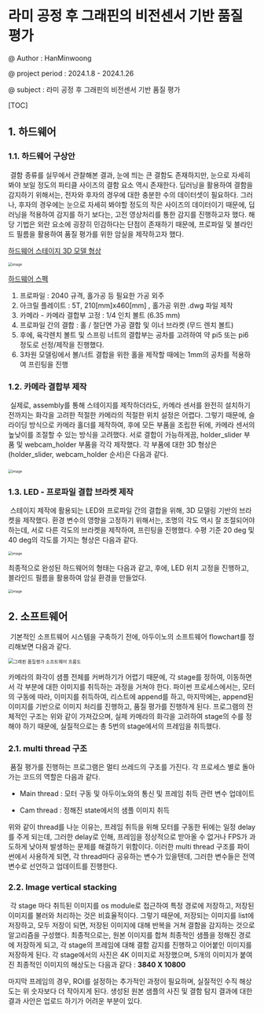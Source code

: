 # 라미 공정 후 그래핀의 비전센서 기반 품질 평가

@ Author : HanMinwoong

@ project period : 2024.1.8 - 2024.1.26

@ subject : 라미 공정 후 그래핀의 비전센서 기반 품질 평가



[TOC]

## 1. 하드웨어

### 1.1. 하드웨어 구상안

​		결함 종류를 실무에서 관찰해본 결과, 눈에 띄는 큰 결함도 존재하지만, 눈으로 자세히 봐야 보일 정도의 파티클 사이즈의 결함 요소 역시 존재한다. 딥러닝을 활용하여 결함을 감지하기 위해서는, 전자와 후자의 경우에 대한 충분한 수의 데이터셋이 필요하다. 그러나, 후자의 경우에는 눈으로 자세히 봐야할 정도의 작은 사이즈의 데이터이기 때문에, 딥러닝을 적용하여 감지를 하기 보다는, 고전 영상처리를 통한 감지를 진행하고자 했다. 해당 기법은 외란 요소에 굉장히 민감하다는 단점이 존재하기 때문에, 프로파일 및 블라인드 필름을 활용하여 품질 평가를 위한 암실을 제작하고자 했다.

<u>하드웨어 스테이지 3D 모델 형상</u>

<img src="https://github.com/HanMinung/DLIP/assets/99113269/7ecb22a8-5493-4d37-893c-f2eebf42ccd6" alt="image" style="zoom:50%;" />

<u>하드웨어 스펙</u>

1) 프로파일 : 2040 규격, 홀가공 등 필요한 가공 외주
2) 아크릴 플레이트 : 5T, 210[mm]x460[mm] , 홀가공 위한 .dwg 파일 제작
3) 카메라 - 카메라 결합부 고정 : 1/4 인치 볼트 (6.35 mm)
4) 프로파일 간의 결합 : 홀 / 절단면 가공 결합 및 이너 브라켓 (무드 렌치 볼트) 
5) 후에, 육각렌치 볼트 및 스프링 너트의 결합부는 공차를 고려하여 약 pi5 또는 pi6 정도로 선정/제작을 진행했다.
6) 3차원 모델링에서 볼/너트 결합을 위한 홀을 제작할 때에는 1mm의 공차를 적용하여 프린팅을 진행



### 1.2. 카메라 결합부 제작

​		실제로, assembly를 통해 스테이지를 제작하더라도, 카메라 센서를 완전히 설치하기 전까지는 화각을 고려한 적절한 카메라의 적절한 위치 설정은 어렵다. 그렇기 때문에, 슬라이딩 방식으로 카메라 홀더를 제작하여, 후에 모든 부품을 조립한 뒤에, 카메라 센서의 높낮이를 조절할 수 있는 방식을 고려했다. 서로 결합이 가능하게끔, holder_slider 부품 및 webcam_holder 부품을 각각 제작했다. 각 부품에 대한 3D 형상은 (holder_slider, webcam_holder 순서)은 다음과 같다.

​                                                 <img src="https://github.com/HanMinung/GrapheneSquare_intership/assets/99113269/b710da70-2884-48e9-a4f1-4910339d68c5" alt="image" style="zoom:50%;" />



### 1.3. LED - 프로파일 결합 브라켓 제작

​		스테이지 제작에 활용되는 LED와 프로파일 간의 결합을 위해, 3D 모델링 기반의 브라켓을 제작했다. 환경 변수의 영향을 고정하기 위해서는, 조명의 각도 역시 잘 조절되어야 하는데, 서로 다른 각도의 브라켓을 제작하여, 프린팅을 진행했다. 수평 기준 20 deg 및 40 deg의 각도를 가지는 형상은 다음과 같다.

<img src="https://github.com/HanMinung/DLIP/assets/99113269/599a52e7-3fff-41c5-b6f0-5d93da1ee6f6" alt="image" style="zoom:50%;" />



최종적으로 완성된 하드웨어의 형태는 다음과 같고, 후에, LED 위치 고정을 진행하고, 블라인드 필름을 활용하여 암실 환경을 만들었다.

<img src="https://github.com/HanMinung/DLIP/assets/99113269/c589511f-25db-41ae-9687-80802f77b91f" alt="image" style="zoom:50%;" />





## 2. 소프트웨어

​		기본적인 소프트웨어 시스템을 구축하기 전에, 아두이노의 소프트웨어 flowchart를 정리해보면 다음과 같다.

<img src="https://github.com/HanMinung/DLIP/assets/99113269/01ac16bd-02dd-4e64-bdd8-b99811db5c96" alt="그래핀 품질평가 소프트웨어 흐름도" style="zoom: 67%;" />

카메라의 화각이 샘플 전체를 커버하기가 어렵기 때문에, 각 stage를 정하여, 이동하면서 각 부분에 대한 이미지를 취득하는 과정을 거쳐야 한다. 파이썬 프로세스에서는, 모터의 구동에 따라, 이미지를 취득하여, 리스트에 append를 하고, 마지막에는, append된 이미지를 기반으로 이미지 처리를 진행하고, 품질 평가를 진행하게 된다. 프로그램의 전체적인 구조는 위와 같이 가져갔으며, 실제 카메라의 화각을 고려하여 stage의 수를 정해야 하기 때문에, 실질적으로는 총 5번의 stage에서의 프레임을 취득했다. 



### 2.1. multi thread 구조

​	품질 평가를 진행하는 프로그램은 멀티 쓰레드의 구조를 가진다. 각 프로세스 별로 돌아가는 코드의 역할은 다음과 같다.

* Main thread : 모터 구동 및 아두이노와의 통신 및 프레임 취득 관련 변수 업데이트

* Cam thread : 정해진 state에서의 샘플 이미지 취득 

위와 같이 thread를 나눈 이유는, 프레임 취득을 위해 모터를 구동한 뒤에는 일정 delay를 주게 되는데, 그러한 delay로 인해, 프레임을 정상적으로 받아올 수 없거나 FPS가 과도하게 낮아져 발생하는 문제를 해결하기 위함이다. 이러한 multi thread 구조를 파이썬에서 사용하게 되면, 각 thread마다 공유하는 변수가 있을텐데, 그러한 변수들은 전역 변수로 선언하고 업데이트를 진행한다. 



### 2.2. Image vertical stacking

​	각 stage 마다 취득된 이미지를 os module로 접근하여 특정 경로에 저장하고, 저장된 이미지를 불러와 처리하는 것은 비효율적이다. 그렇기 때문에, 저장되는 이미지를 list에 저장하고, 모두 저장이 되면, 저장된 이미지에 대해 반복을 거쳐 결함을 감지하는 것으로 알고리즘을 구성했다. 최종적으로는, 원본 이미지를 합쳐 최종적인 샘플을 정해진 경로에 저장하게 되고, 각 stage의 프레임에 대해 결함 감지를 진행하고 이어붙인 이미지를 저장하게 된다. 각 stage에서의 사진은 4K 이미지로 저장했으며, 5개의 이미지가 붙여진 최종적인 이미지의 해상도는 다음과 같다 : **3840 X 10800**

마지막 프레임의 경우, ROI를 설정하는 추가적인 과정이 필요하며, 실질적인 수직 해상도는 위 숫자보다 더 작아지게 된다. 생성된 원본 샘플의 사진 및 결함 탐지 결과에 대한 결과 사안은 업로드 하기가 어려운 부분이 있다. 













